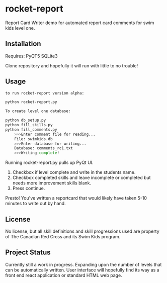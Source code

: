 # rocket-report
Report Card Writer demo for automated report card comments for swim kids level one.

## Installation
Requires:
PyQT5
SQLite3

Clone repository and hopefully it will run with little to no trouble!

## Usage

```bash
to run rocket-report version alpha:

python rocket-report.py

To create level one database:

python db_setup.py
python fill_skills.py
python fill_comments.py
    >>>Enter comment file for reading...
    File: swimkids.db
    >>>Enter database for writing...
    Database: comments_rc1.txt
    >>>Writing complete!
```
Running rocket-report.py pulls up PyQt UI. 
1) Checkbox if level complete and write in the students name. 
2) Checkbox completed skills and leave incomplete or completed but needs more improvement skills blank. 
3) Press continue.

Presto! You've written a reportcard that would likely have taken 5-10 minutes to write out by hand.

## License
No license, but all skill definitions and skill progressions used are property of The Canadian Red Cross and its Swim Kids program. 

## Project Status

Currently still a work in progress.
Expanding upon the number of levels that can be automatically written.
User interface will hopefully find its way as a front end react application or standard HTML web page.
